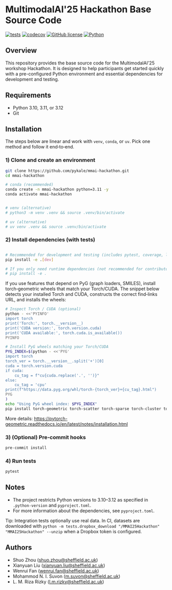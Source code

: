 # MultimodalAI'25 Hackathon Base Source Code

[![tests](https://github.com/pykale/mmai-hackathon/workflows/test/badge.svg)](https://github.com/pykale/mmai-hackathon/actions/workflows/test.yml)
[![codecov](https://codecov.io/gh/pykale/mmai-hackathon/branch/main/graph/badge.svg)](https://codecov.io/gh/pykale/mmai-hackathon)
[![GitHub license](https://img.shields.io/badge/license-MIT-blue.svg)](https://github.com/pykale/mmai-hackathon/blob/main/LICENSE)
[![Python](https://img.shields.io/badge/python-3.10%20%7C%203.11%20%7C%203.12-blue)](https://www.python.org)

## Overview

This repository provides the base source code for the MultimodalAI'25 workshop Hackathon. It is designed to help participants get started quickly with a pre-configured Python environment and essential dependencies for development and testing.

## Requirements

- Python 3.10, 3.11, or 3.12
- Git

## Installation

The steps below are linear and work with `venv`, `conda`, or `uv`. Pick one method and follow it end‑to‑end.

### 1) Clone and create an environment

```bash
git clone https://github.com/pykale/mmai-hackathon.git
cd mmai-hackathon

# conda (recommended)
conda create -n mmai-hackathon python=3.11 -y
conda activate mmai-hackathon


# venv (alternative)
# python3 -m venv .venv && source .venv/bin/activate

# uv (alternative)
# uv venv .venv && source .venv/bin/activate
```

### 2) Install dependencies (with tests)

```bash

# Recommended for development and testing (includes pytest, coverage, linters)
pip install -e .[dev]

# If you only need runtime dependencies (not recommended for contributors):
# pip install -e .
```

If you use features that depend on PyG (graph loaders, SMILES), install torch‑geometric wheels that match your Torch/CUDA.
The snippet below detects your installed Torch and CUDA, constructs the correct find‑links URL, and installs the wheels:

```bash
# Inspect Torch / CUDA (optional)
python - <<'PYINFO'
import torch
print('Torch:', torch.__version__)
print('CUDA version:', torch.version.cuda)
print('CUDA available:', torch.cuda.is_available())
PYINFO

# Install PyG wheels matching your Torch/CUDA
PYG_INDEX=$(python - <<'PYG'
import torch
torch_ver = torch.__version__.split('+')[0]
cuda = torch.version.cuda
if cuda:
    cu_tag = f"cu{cuda.replace('.', '')}"
else:
    cu_tag = 'cpu'
print(f"https://data.pyg.org/whl/torch-{torch_ver}+{cu_tag}.html")
PYG
)
echo "Using PyG wheel index: $PYG_INDEX"
pip install torch-geometric torch-scatter torch-sparse torch-cluster torch-spline-conv -f "$PYG_INDEX"
```

More details: https://pytorch-geometric.readthedocs.io/en/latest/notes/installation.html

### 3) (Optional) Pre‑commit hooks

```bash
pre-commit install
```

### 4) Run tests

```bash
pytest
```

## Notes

- The project restricts Python versions to 3.10–3.12 as specified in `.python-version` and `pyproject.toml`.
- For more information about the dependencies, see `pyproject.toml`.

Tip: Integration tests optionally use real data. In CI, datasets are downloaded with `python -m tests.dropbox_download "/MMAI25Hackathon" "MMAI25Hackathon" --unzip` when a Dropbox token is configured.

## Authors

- Shuo Zhou (<shuo.zhou@sheffield.ac.uk>)
- Xianyuan Liu (<xianyuan.liu@sheffield.ac.uk>)
- Wenrui Fan (<wenrui.fan@sheffield.ac.uk>)
- Mohammod N. I. Suvon (<m.suvon@sheffield.ac.uk>)
- L. M. Riza Rizky (<l.m.rizky@sheffield.ac.uk>)

